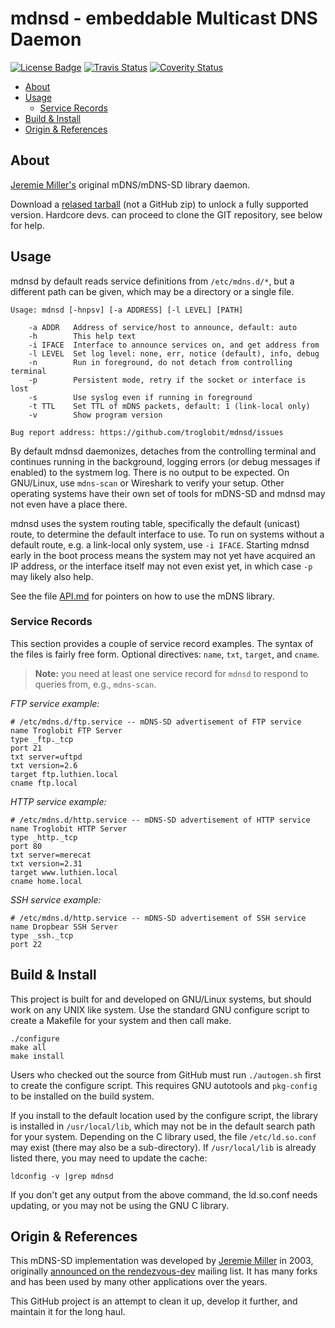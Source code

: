 mdnsd - embeddable Multicast DNS Daemon
=======================================
[![License Badge][]][License] [![Travis Status][]][Travis] [![Coverity Status][]][Coverity Scan]

- [About](#about)
- [Usage](#usage)
  - [Service Records](#service-records)
- [Build & Install](#build--install)
- [Origin & References](#origin--references)


About
-----

[Jeremie Miller's][jeremie] original mDNS/mDNS-SD library daemon.

Download a [relased tarball][releases] (not a GitHub zip) to unlock a
fully supported version.  Hardcore devs. can proceed to clone the GIT
repository, see below for help.


Usage
-----

mdnsd by default reads service definitions from `/etc/mdns.d/*`, but a
different path can be given, which may be a directory or a single file.

    Usage: mdnsd [-hnpsv] [-a ADDRESS] [-l LEVEL] [PATH]
    
        -a ADDR   Address of service/host to announce, default: auto
        -h        This help text
        -i IFACE  Interface to announce services on, and get address from
        -l LEVEL  Set log level: none, err, notice (default), info, debug
        -n        Run in foreground, do not detach from controlling terminal
        -p        Persistent mode, retry if the socket or interface is lost
        -s        Use syslog even if running in foreground
        -t TTL    Set TTL of mDNS packets, default: 1 (link-local only)
        -v        Show program version
    
    Bug report address: https://github.com/troglobit/mdnsd/issues

By default mdnsd daemonizes, detaches from the controlling terminal and
continues running in the background, logging errors (or debug messages
if enabled) to the systmem log.  There is no output to be expected.  On
GNU/Linux, use `mdns-scan` or Wireshark to verify your setup.  Other
operating systems have their own set of tools for mDNS-SD and mdnsd may
not even have a place there.

mdnsd uses the system routing table, specifically the default (unicast)
route, to determine the default interface to use.  To run on systems
without a default route, e.g. a link-local only system, use `-i IFACE`.
Starting mdnsd early in the boot process means the system may not yet
have acquired an IP address, or the interface itself may not even exist
yet, in which case `-p` may likely also help.

See the file [API.md][] for pointers on how to use the mDNS library.


### Service Records

This section provides a couple of service record examples.  The syntax
of the files is fairly free form.  Optional directives: `name`, `txt`,
`target`, and `cname`.

> **Note:** you need at least one service record for `mdnsd` to respond
> to queries from, e.g., `mdns-scan`.

_FTP service example:_

    # /etc/mdns.d/ftp.service -- mDNS-SD advertisement of FTP service
    name Troglobit FTP Server
    type _ftp._tcp
    port 21
    txt server=uftpd
    txt version=2.6
    target ftp.luthien.local
    cname ftp.local

_HTTP service example:_

    # /etc/mdns.d/http.service -- mDNS-SD advertisement of HTTP service
    name Troglobit HTTP Server
    type _http._tcp
    port 80
    txt server=merecat
    txt version=2.31
    target www.luthien.local
    cname home.local

_SSH service example:_

    # /etc/mdns.d/http.service -- mDNS-SD advertisement of SSH service
    name Dropbear SSH Server
    type _ssh._tcp
    port 22


Build & Install
---------------

This project is built for and developed on GNU/Linux systems, but should
work on any UNIX like system.  Use the standard GNU configure script to
create a Makefile for your system and then call make.

    ./configure
    make all
    make install

Users who checked out the source from GitHub must run `./autogen.sh`
first to create the configure script.  This requires GNU autotools and
`pkg-config` to be installed on the build system.

If you install to the default location used by the configure script,
the library is installed in `/usr/local/lib`, which may not be in
the default search path for your system.  Depending on the C library
used, the file `/etc/ld.so.conf` may exist (there may also be a
sub-directory).  If `/usr/local/lib` is already listed there, you
may need to update the cache:

    ldconfig -v |grep mdnsd

If you don't get any output from the above command, the ld.so.conf needs
updating, or you may not be using the GNU C library.


Origin & References
-------------------

This mDNS-SD implementation was developed by [Jeremie Miller][jeremie]
in 2003, originally [announced on the rendezvous-dev][announced] mailing
list.  It has many forks and has been used by many other applications
over the years.

This GitHub project is an attempt to clean it up, develop it further,
and maintain it for the long haul.


[jeremie]:         https://github.com/quartzjer
[releases]:        https://github.com/troglobit/mdnsd/releases
[announced]:       https://web.archive.org/web/20140115142008/http://lists.apple.com/archives/rendezvous-dev/2003/Feb/msg00062.html
[API.md]:          https://github.com/troglobit/mdnsd/blob/master/API.md
[License]:         https://en.wikipedia.org/wiki/BSD_licenses
[License Badge]:   https://img.shields.io/badge/License-BSD%203--Clause-blue.svg
[Travis]:          https://travis-ci.org/troglobit/mdnsd
[Travis Status]:   https://travis-ci.org/troglobit/mdnsd.png?branch=master
[Coverity Scan]:   https://scan.coverity.com/projects/20680
[Coverity Status]: https://scan.coverity.com/projects/20680/badge.svg
